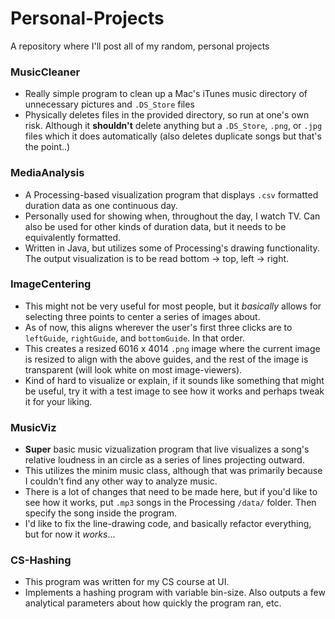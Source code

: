 # Personal-Projects
A repository where I'll post all of my random, personal projects

### MusicCleaner  
  * Really simple program to clean up a Mac's iTunes music directory of unnecessary pictures and `.DS_Store` files
  * Physically deletes files in the provided directory, so run at one's own risk. Although it __shouldn't__ delete anything but a `.DS_Store`, `.png`, or `.jpg` files which it does automatically (also deletes duplicate songs but that's the point..)
### MediaAnalysis
  * A Processing-based visualization program that displays `.csv` formatted duration data as one continuous day.
  * Personally used for showing when, throughout the day, I watch TV. Can also be used for other kinds of duration data, but it needs to be equivalently formatted.
  * Written in Java, but utilizes some of Processing's drawing functionality. The output visualization is to be read bottom -> top, left -> right. 
### ImageCentering
  * This might not be very useful for most people, but it _basically_ allows for selecting three points to center a series of images about.
  * As of now, this aligns wherever the user's first three clicks are to `leftGuide`, `rightGuide`, and `bottomGuide`. In that order.
  * This creates a resized 6016 x 4014 `.png` image where the current image is resized to align with the above guides, and the rest of the image is transparent (will look white on most image-viewers).
  * Kind of hard to visualize or explain, if it sounds like something that might be useful, try it with a test image to see how it works and perhaps tweak it for your liking.
### MusicViz
  * __Super__ basic music vizualization program that live visualizes a song's relative loudness in an circle as a series of lines projecting outward.
  * This utilizes the minim music class, although that was primarily because I couldn't find any other way to analyze music.
  * There is a lot of changes that need to be made here, but if you'd like to see how it works, put `.mp3` songs in the Processing `/data/` folder. Then specify the song inside the program.
  * I'd like to fix the line-drawing code, and basically refactor everything, but for now it _works_...
### CS-Hashing
  * This program was written for my CS course at UI.
  * Implements a hashing program with variable bin-size. Also outputs a few analytical parameters about how quickly the program ran, etc.
